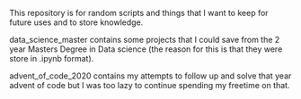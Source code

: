 This repository is for random scripts and things that I want to keep for future uses and to store knowledge.

data_science_master contains some projects that I could save from the 2 year Masters Degree in Data science (the reason for this is that they were store in .ipynb format).

advent_of_code_2020 contains my attempts to follow up and solve that year advent of code but I was too lazy to continue
spending my freetime on that.